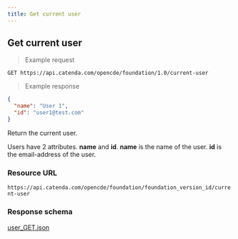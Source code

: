 ```yaml
---
title: Get current user
---
```


## Get current user

> Example request

```http
GET https://api.catenda.com/opencde/foundation/1.0/current-user
```

> Example response

```json
{
  "name": "User 1",
  "id": "user1@test.com"
}
```

Return the current user.

Users have 2 attributes. **name** and **id**.
**name** is the name of the user.
**id** is the email-address of the user.

### Resource URL

`https://api.catenda.com/opencde/foundation/foundation_version_id/current-user`

### Response schema

[user_GET.json](https://github.com/buildingSMART/foundation-API/blob/release_1_0/schemas/user_GET.json)
